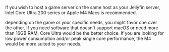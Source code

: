If you wish to host a game server on the same host as your Jellyfin server, Intel Core Ultra 200 series or Apple M4 Macs is recommended. 

depending on the game or your specific needs, you might favor one over the other. If you need software that doesn't support macOS or need more than 16GB RAM, Core Ultra would be the better choice. If you are looking for low power consumption and/or peak single core performance, the M4 would be more suited to your needs.